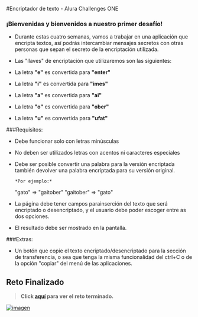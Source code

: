 #Encriptador de texto - Alura Challenges ONE

### ¡Bienvenidas y bienvenidos a nuestro primer desafío!

- Durante estas cuatro semanas, vamos a trabajar en una aplicación que encripta textos, así podrás intercambiar mensajes secretos con otras personas que sepan el secreto de la encriptación utilizada.

- Las "llaves" de encriptación que utilizaremos son las siguientes:
- La letra **"e"** es convertida para **"enter"**
- La letra **"i"** es convertida para **"imes"**
- La letra **"a"** es convertida para **"ai"**
- La letra **"o"** es convertida para **"ober"**
- La letra **"u"** es convertida para **"ufat"**

###Requisitos:

- Debe funcionar solo con letras minúsculas

- No deben ser utilizados letras con acentos ni caracteres especiales

- Debe ser posible convertir una palabra para la versión encriptada también devolver una palabra encriptada para su versión original.

      *Por ejemplo:*

  "gato" => "gaitober"
  "gaitober" => "gato"

- La página debe tener campos parainserción del texto que será encriptado o desencriptado, y el usuario debe poder escoger entre as dos opciones.

- El resultado debe ser mostrado en la pantalla.

###Extras:

- Un botón que copie el texto encriptado/desencriptado para la sección de transferencia, o sea que tenga la misma funcionalidad del ctrl+C o de la opción "copiar" del menú de las aplicaciones.

## Reto Finalizado

> **Click [aquí](http://www "hola") para ver el reto terminado.**

[![imagen](addres "pc")](./img/reto.webp "imagen")
